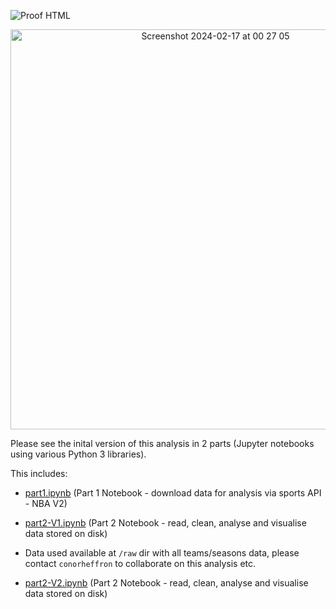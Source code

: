 ![Proof HTML](https://github.com/cph33/nba-stats/actions/workflows/proof-html.yml/badge.svg)

<p align="center">
  <img width="640" alt="Screenshot 2024-02-17 at 00 27 05" src="https://github.com/cph33/nba-stats/assets/8218626/dd2aaff9-f464-4da4-a376-69641e9cdeb4">
</p>

Please see the inital version of this analysis in 2 parts (Jupyter notebooks using various Python 3 libraries).

This includes:

- [part1.ipynb](https://nbviewer.org/github/conorheffron/nba-stats/blob/main/part1.ipynb) (Part 1 Notebook - download data for analysis via sports API - NBA V2)

- [part2-V1.ipynb](https://nbviewer.org/github/conorheffron/nba-stats/blob/main/part2-V1.ipynb) (Part 2 Notebook - read, clean, analyse and visualise data stored on disk)

- Data used available at `/raw` dir with all teams/seasons data, please contact `conorheffron` to collaborate on this analysis etc.

- [part2-V2.ipynb](https://nbviewer.org/github/conorheffron/nba-stats/blob/main/part2-V2.ipynb) (Part 2 Notebook - read, clean, analyse and visualise data stored on disk)
